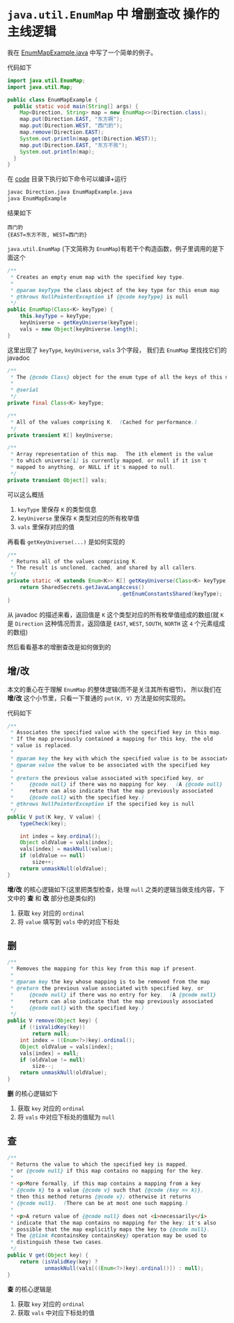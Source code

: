 # `java.util.EnumMap` 中 增删查改 操作的主线逻辑

我在 [EnumMapExample.java](code/EnumMapExample.java) 中写了一个简单的例子。

代码如下
```java
import java.util.EnumMap;
import java.util.Map;

public class EnumMapExample {
  public static void main(String[] args) {
    Map<Direction, String> map = new EnumMap<>(Direction.class);
    map.put(Direction.EAST, "东方朔");
    map.put(Direction.WEST, "西门豹");
    map.remove(Direction.EAST);
    System.out.println(map.get(Direction.WEST));
    map.put(Direction.EAST, "东方不败");
    System.out.println(map);
  }
}
```

在 [code](code) 目录下执行如下命令可以编译+运行
```bash
javac Direction.java EnumMapExample.java
java EnumMapExample
```

结果如下
```text
西门豹
{EAST=东方不败, WEST=西门豹}
```


`java.util.EnumMap` (下文简称为 `EnumMap`)有若干个构造函数，例子里调用的是下面这个
```java
/**
 * Creates an empty enum map with the specified key type.
 *
 * @param keyType the class object of the key type for this enum map
 * @throws NullPointerException if {@code keyType} is null
 */
public EnumMap(Class<K> keyType) {
    this.keyType = keyType;
    keyUniverse = getKeyUniverse(keyType);
    vals = new Object[keyUniverse.length];
}
```

这里出现了 `keyType`, `keyUniverse`, `vals` 3个字段，
我们去 `EnumMap` 里找找它们的 javadoc
```Java
/**
 * The {@code Class} object for the enum type of all the keys of this map.
 *
 * @serial
 */
private final Class<K> keyType;

/**
 * All of the values comprising K.  (Cached for performance.)
 */
private transient K[] keyUniverse;

/**
 * Array representation of this map.  The ith element is the value
 * to which universe[i] is currently mapped, or null if it isn't
 * mapped to anything, or NULL if it's mapped to null.
 */
private transient Object[] vals;
```

可以这么概括
1. `keyType` 里保存 `K` 的类型信息
2. `keyUniverse` 里保存 `K` 类型对应的所有枚举值
3. `vals` 里保存对应的值


再看看 `getKeyUniverse(...)` 是如何实现的
```Java
/**
 * Returns all of the values comprising K.
 * The result is uncloned, cached, and shared by all callers.
 */
private static <K extends Enum<K>> K[] getKeyUniverse(Class<K> keyType) {
    return SharedSecrets.getJavaLangAccess()
                                    .getEnumConstantsShared(keyType);
}
```
从 javadoc 的描述来看，返回值是 `K` 这个类型对应的所有枚举值组成的数组(就 `K` 是 `Direction` 这种情况而言，返回值是 `EAST`, `WEST`, `SOUTH`, `NORTH` 这 `4` 个元素组成的数组)

然后看看基本的增删查改是如何做到的

## 增/改
本文的重心在于理解 `EnumMap` 的整体逻辑(而不是关注其所有细节)，
所以我们在 **增/改** 这个小节里，只看一下普通的 `put(K, V)` 方法是如何实现的。

代码如下
```Java
/**
 * Associates the specified value with the specified key in this map.
 * If the map previously contained a mapping for this key, the old
 * value is replaced.
 *
 * @param key the key with which the specified value is to be associated
 * @param value the value to be associated with the specified key
 *
 * @return the previous value associated with specified key, or
 *     {@code null} if there was no mapping for key.  (A {@code null}
 *     return can also indicate that the map previously associated
 *     {@code null} with the specified key.)
 * @throws NullPointerException if the specified key is null
 */
public V put(K key, V value) {
    typeCheck(key);

    int index = key.ordinal();
    Object oldValue = vals[index];
    vals[index] = maskNull(value);
    if (oldValue == null)
        size++;
    return unmaskNull(oldValue);
}
```

**增/改** 的核心逻辑如下(这里把类型检查，处理 `null` 之类的逻辑当做支线内容，下文中的 **查** 和 **改** 部分也是类似的)
1. 获取 `key` 对应的 `ordinal`
2. 将 `value` 填写到 `vals` 中的对应下标处

## 删
```java
/**
 * Removes the mapping for this key from this map if present.
 *
 * @param key the key whose mapping is to be removed from the map
 * @return the previous value associated with specified key, or
 *     {@code null} if there was no entry for key.  (A {@code null}
 *     return can also indicate that the map previously associated
 *     {@code null} with the specified key.)
 */
public V remove(Object key) {
    if (!isValidKey(key))
        return null;
    int index = ((Enum<?>)key).ordinal();
    Object oldValue = vals[index];
    vals[index] = null;
    if (oldValue != null)
        size--;
    return unmaskNull(oldValue);
}
```

**删** 的核心逻辑如下
1. 获取 `key` 对应的 `ordinal`
2. 将 `vals` 中对应下标处的值赋为 `null`


## 查
```Java
/**
 * Returns the value to which the specified key is mapped,
 * or {@code null} if this map contains no mapping for the key.
 *
 * <p>More formally, if this map contains a mapping from a key
 * {@code k} to a value {@code v} such that {@code (key == k)},
 * then this method returns {@code v}; otherwise it returns
 * {@code null}.  (There can be at most one such mapping.)
 *
 * <p>A return value of {@code null} does not <i>necessarily</i>
 * indicate that the map contains no mapping for the key; it's also
 * possible that the map explicitly maps the key to {@code null}.
 * The {@link #containsKey containsKey} operation may be used to
 * distinguish these two cases.
 */
public V get(Object key) {
    return (isValidKey(key) ?
            unmaskNull(vals[((Enum<?>)key).ordinal()]) : null);
}
```

**查** 的核心逻辑是
1. 获取 `key` 对应的 `ordinal`
2. 获取 `vals` 中对应下标处的值
